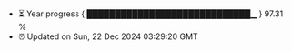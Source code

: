 - ⏳ Year progress { █████████████████████████████▁ } 97.31 %
- ⏰ Updated on Sun, 22 Dec 2024 03:29:20 GMT

